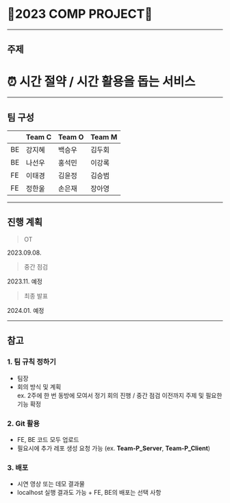 # 🐥2023 COMP PROJECT🐥
---
## 주제
# ⏰ 시간 절약 / 시간 활용을 돕는 서비스
---
## 팀 구성
| | Team **C** | Team **O** | Team **M** | 
|-------------|------------------|----------|----------|
|BE|강지혜|백승우|김두회|
|BE|나선우|홍석민|이강록|
|FE|이태경|김윤정|김승범|
|FE|정한울|손은재|장아영|
---
## 진행 계획
> OT

2023.09.08.

> 중간 점검

2023.11. 예정

> 최종 발표

2024.01. 예정

---
## 참고
### 1. 팀 규칙 정하기
   - 팀장
   - 회의 방식 및 계획
    <br/> ex. 2주에 한 번 동방에 모여서 정기 회의 진행 / 중간 점검 이전까지 주제 및 필요한 기능 확정
### 2. Git 활용  
   - FE, BE 코드 모두 업로드
   - 필요시에 추가 레포 생성 요청 가능 (ex. **Team-P_Server**, **Team-P_Client**)
### 3. 배포
   - 시연 영상 또는 데모 결과물
   - localhost 실행 결과도 가능 + FE, BE의 배포는 선택 사항
